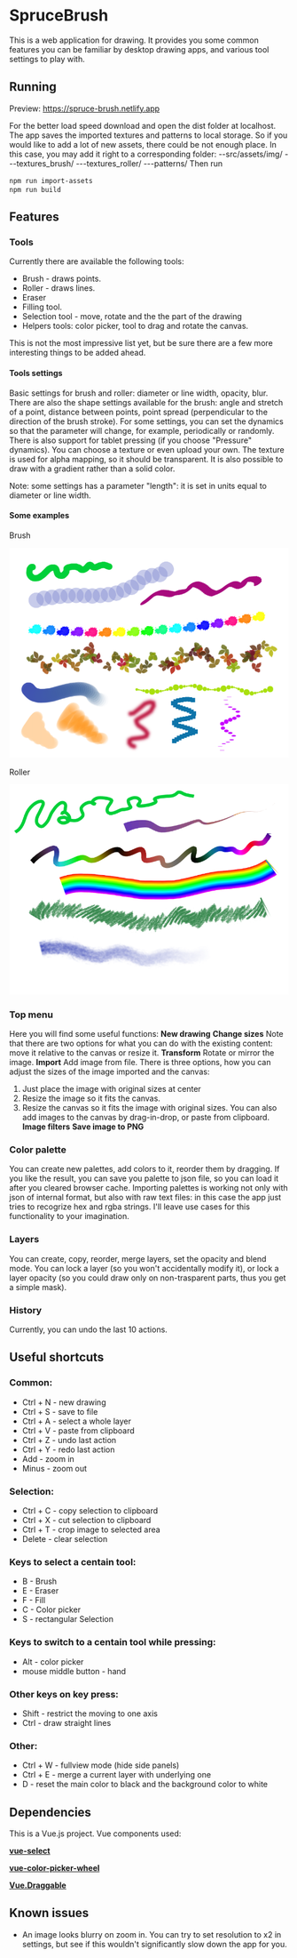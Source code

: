 # SpruceBrush

This is a web application for drawing. It provides you some common features you 
can be familiar by desktop drawing apps, and various tool settings to play with.

## Running

Preview:
https://spruce-brush.netlify.app

For the better load speed download and open the dist folder at localhost.
The app saves the imported textures and patterns to local storage. So if you
would like to add a lot of new assets, there could be not enough place. In this
case, you may add it right to a corresponding folder: 
--src/assets/img/
---textures_brush/
---textures_roller/
---patterns/
Then run 
```
npm run import-assets
npm run build
```

## Features

### Tools
Currently there are available the following tools:
- Brush - draws points. 
- Roller - draws lines.
- Eraser
- Filling tool.
- Selection tool - move, rotate and the the part of the drawing
- Helpers tools: color picker, tool to drag and rotate the canvas.

This is not the most impressive list yet, but be sure there are a few more 
interesting things to be added ahead.

#### Tools settings
Basic settings for brush and roller: diameter or line width, opacity, blur. 
There are also the shape settings available for the brush: angle and stretch of 
a point, distance between points, point spread (perpendicular to the direction 
of the brush stroke).
For some settings, you can set the dynamics so that the parameter will change, 
for example, periodically or randomly. There is also support for tablet pressing
(if you choose "Pressure" dynamics).
You can choose a texture or even upload your own. The texture is used for alpha 
mapping, so it should be transparent.
It is also possible to draw with a gradient rather than a solid color.

Note: some settings has a parameter "length": it is set in units equal to diameter or
line width.

#### Some examples

Brush

![Brush strokes with various settings](./examples/brush_strokes_examples.png)

Roller

![Roller lines with various settings](./examples/roller_lines_examples.png)

### Top menu

Here you will find some useful functions:
**New drawing** 
**Change sizes**
Note that there are two options for what you can do with the existing content: 
move it relative to the canvas or resize it.
**Transform**
Rotate or mirror the image.
**Import**
Add image from file. There is three options, how you can adjust the sizes of 
the image imported and the canvas: 
1. Just place the image with original sizes at center
2. Resize the image so it fits the canvas.
3. Resize the canvas so it fits the image with original sizes.
You can also add images to the canvas by drag-in-drop, or paste from clipboard.
**Image filters**
**Save image to PNG**

### Color palette
You can create new palettes, add colors to it, reorder them by dragging. 
If you like the result, you can save you palette to json file, so you can load it 
after you cleared browser cache. Importing palettes is working not only with 
json of internal format, but also with raw text files: in this case the app
just tries to recogrize hex and rgba strings. I'll leave use cases for this 
functionality to your imagination.

### Layers
You can create, copy, reorder, merge layers, set the opacity and blend mode.
You can lock a layer (so you won't accidentally modify it), or lock a layer 
opacity (so you could draw only on non-trasparent parts, thus you get a simple mask).

### History
Currently, you can undo the last 10 actions.

## Useful shortcuts

### Common:
- Ctrl + N - new drawing
- Ctrl + S - save to file
- Ctrl + A - select a whole layer
- Ctrl + V - paste from clipboard
- Ctrl + Z - undo last action
- Ctrl + Y - redo last action
- Add - zoom in
- Minus - zoom out

### Selection:
- Ctrl + C - copy selection to clipboard
- Ctrl + X - cut selection to clipboard
- Ctrl + T - crop image to selected area
- Delete - clear selection

### Keys to select a centain tool:
-  B - Brush
-  E - Eraser
-  F - Fill
-  C - Color picker
-  S - rectangular Selection

### Keys to switch to a centain tool while pressing:
- Alt - color picker
- mouse middle button - hand

### Other keys on key press:
- Shift - restrict the moving to one axis
- Ctrl  - draw straight lines

### Other:
- Ctrl + W - fullview mode (hide side panels)
- Ctrl + E - merge a current layer with underlying one
- D - reset the main color to black and the background color to white


## Dependencies

This is a Vue.js project.
Vue components used:

**[vue-select](https://github.com/sagalbot/vue-select)**

**[vue-color-picker-wheel](https://github.com/stijlbreuk/vue-color-picker-wheel)**

**[Vue.Draggable](https://github.com/SortableJS/Vue.Draggable)**


## Known issues

 - An image looks blurry on zoom in. You can try to set resolution to x2 in settings, 
 but see if this wouldn't significantly slow down the app for you.

 
